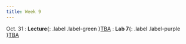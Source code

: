```yaml
---
title: Week 9
---
```


Oct. 31
: **Lecture**{: .label .label-green }[TBA]()
: **Lab 7**{: .label .label-purple }[TBA]()

